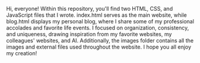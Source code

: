 Hi, everyone!
Within this repository, you'll find two HTML, CSS, and JavaScript files that I wrote. 
index.html serves as the main website, while blog.html displays my personal blog, where I share some of my professional accolades and favorite life events.
I focused on organization, consistency, and uniqueness, drawing inspiration from my favorite websites, my colleagues' websites, and AI.
Additionally, the images folder contains all the images and external files used throughout the website.
I hope you all enjoy my creation!
